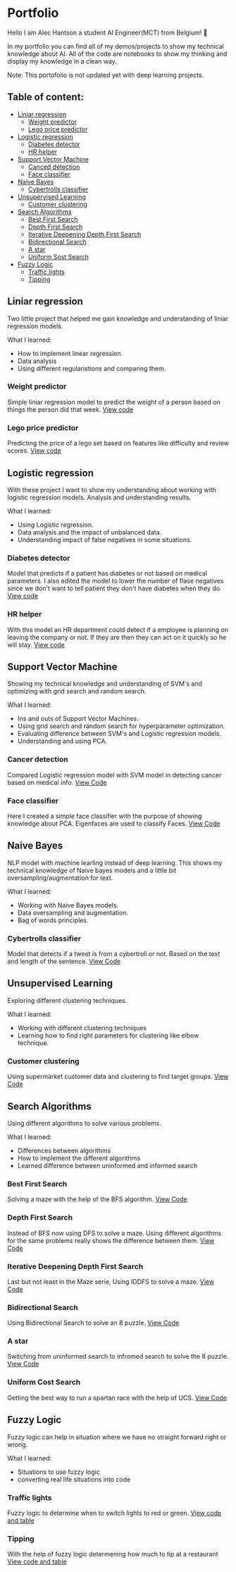 # Portfolio
Hello I am Alec Hantson a student AI Engineer(MCT) from Belgium! 👋

In my portfolio you can find all of my demos/projects to show my technical knowledge about AI. All of the code are notebooks to show my thinking and display my knowledge in a clean way.

Note: This portofolio is not updated yet with deep learning projects.

## Table of content:
  - [Liniar regression](#liniar-regression)
    -  [Weight predictor](#weight-predictor)
    -  [Lego price predictor](#lego-price-predictor)
  - [Logistic regression](#logistic-regression)
    - [Diabetes detector](#diabetes-detector)
    - [HR helper](#hr-helper)
  - [Support Vector Machine](#support-vector-machine)
    - [Canced detection](#cancer-detection) 
    - [Face classifier](#face-classifier)
  - [Naive Bayes](#naive-bayes)
    - [Cybertrolls classifier](#cybertrolls-classifier)
  - [Unsupervised Learning](#unsupervised-learning)
    - [Customer clustering](#customer-clustering)
  - [Search Algorithms](#search-algorithms)
    - [Best First Search](#best-first-search)  
    - [Depth First Search](#depth-first-search)
    - [Iterative Deepening Depth First Search](#iterative-deepening-depth-first-search)
    - [Bidirectional Search](#bidirectional-search)
    - [A star](#a-star)
    - [Uniform Sost Search](#uniform-cost-search)
  - [Fuzzy Logic](#fuzzy-logic)
    - [Traffic lights](#traffic-lights) 
    - [Tipping](#tipping) 
   
## Liniar regression
Two little project that helped me gain knowledge and understanding of liniar regression models.

What I learned:
  - How to implement linear regression.
  - Data analysis
  - Using different regularistions and comparing them.

### Weight predictor
Simple liniar regression model to predict the weight of a person based on things the person did that week. [View code](https://github.com/HantsonAlec/Portfolio/blob/main/Linear_Regression/Linear_Regression_weight_prediction.ipynb)
### Lego price predictor
Predicting the price of a lego set based on features like difficulty and review scores. [View code](https://github.com/HantsonAlec/Portfolio/blob/main/Linear_Regression/Linear_Regression_lego_price_prediction.ipynb)

## Logistic regression
With these project I want to show my understanding about working with logistic regression models. Analysis and understanding results.

What I learned:
  - Using Logistic regression.
  - Data analysis and the impact of unbalanced data.
  - Understanding impact of false negatives in some situations.

### Diabetes detector
Model that predicts if a patient has diabetes or not based on medical parameters. I also edited the model to lower the number of flase negatives since we don't want to tell patient they don't have diabetes when they do. [View code](https://github.com/HantsonAlec/Portfolio/blob/main/Logistic_Regression/Logistic_Regression_Diabetes_Classifier.ipynb)
### HR helper
With this model an HR department could detect if a employee is planning on leaving the company or not. If they are then they can act on it quickly so he will stay. [View code](https://github.com/HantsonAlec/Portfolio/blob/main/Logistic_Regression/Logistic_Regression_HR_Classifier.ipynb)

## Support Vector Machine
Showing my technical knowledge and understanding of SVM's and optimizing with grid search and random search.

What I learned:
  - Ins and outs of Support Vector Machines.
  - Using grid search and random search for hyperparameter optimization.
  - Evaluating difference between SVM's and Logistic regression models.
  - Understanding and using PCA.

### Cancer detection
Compared Logistic regression model with SVM model in detecting cancer based on medical info. [View Code](https://github.com/HantsonAlec/Portfolio/blob/main/Support_Vector_Machines/SVM_Cancer_Detector.ipynb)
### Face classifier
Here I created a simple face classifier with the purpose of showing knowledge about PCA. Eigenfaces are used to classify Faces. [View Code](https://github.com/HantsonAlec/Portfolio/blob/main/Support_Vector_Machines/Face%20Detection.ipynb)

## Naive Bayes
NLP model with machine learling instead of deep learning. This shows my technical knowledge of Naive bayes models and a little bit oversampling/augmentation for text.

What I learned:
  - Working with Naive Bayes models.
  - Data oversampling and augmentation.
  - Bag of words principles.

### Cybertrolls classifier
Model that detects if a tweet is from a cybertroll or not. Based on the text and length of the sentence. [View Code](https://github.com/HantsonAlec/Portfolio/blob/main/Naive_Bayes/Naive_Bayes_Cybertrolls.ipynb)

## Unsupervised Learning
Exploring different clustering techniques.

What I learned:
  - Working with different clustering techniques
  - Learning how to find right parameters for clustering like elbow technique.

### Customer clustering
Using supermarket customer data and clustering to find target groups. [View Code](https://github.com/HantsonAlec/Portfolio/blob/main/Unsupervised_Learning/Unsupervised_Learning_Clustering.ipynb)

## Search Algorithms
Using different algorithms to solve various problems.

What I learned:
  - Differences between algorithms
  - How to implement the different algorithms
  - Learned difference between uninformed and informed search

### Best First Search
Solving a maze with the help of the BFS algorithm. [View Code](https://github.com/HantsonAlec/Portfolio/blob/main/Search_Algorithms/BFS/lBFS_ladders_Snakes.py)
### Depth First Search
Instead of BFS now using DFS to solve a maze. Using different algorithms for the same problems really shows the difference between them. [View Code](https://github.com/HantsonAlec/Portfolio/blob/main/Search_Algorithms/DFS/DFS_labyrinth.py)
### Iterative Deepening Depth First Search
Last but not least in the Maze serie, Using IDDFS to solve a maze. [View Code](https://github.com/HantsonAlec/Portfolio/blob/main/Search_Algorithms/IDS/IDS_maze.py)
### Bidirectional Search
Using Bidirectional Search to solve an 8 puzzle. [View Code](https://github.com/HantsonAlec/Portfolio/blob/main/Search_Algorithms/Bidirectional/bidrectional_8_puzzle.py)
### A star
Switching from uninformed search to infromed search to solve the 8 puzzle. [View Code](https://github.com/HantsonAlec/Portfolio/blob/main/Search_Algorithms/A*/A_star.py)
### Uniform Cost Search
Getting the best way to run a spartan race with the help of UCS. [View Code](https://github.com/HantsonAlec/Portfolio/blob/main/Search_Algorithms/UCS/UCS_spartan_race.py)

## Fuzzy Logic
Fuzzy logic can help in situation where we have no straight forward right or wrong.

What I learned:
  - Situations to use fuzzy logic
  - converting real life situations into code

### Traffic lights
Fuzzy logic to determine when to switch lights to red or green. [View code and table](https://github.com/HantsonAlec/Portfolio/tree/main/Fuzzy_logic)
### Tipping
With the help of fuzzy logic determening how much to tip at a restaurant [View code and table](https://github.com/HantsonAlec/Portfolio/tree/main/Fuzzy_logic)
